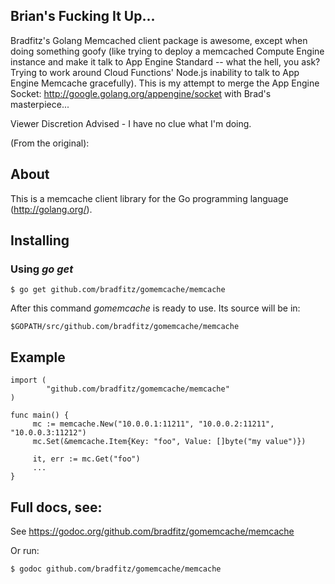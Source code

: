 ## Brian's Fucking It Up...

Bradfitz's Golang Memcached client package is awesome, except when doing something goofy (like trying to deploy a memcached Compute Engine instance and make it talk to App Engine Standard -- what the hell, you ask? Trying to work around Cloud Functions' Node.js inability to talk to App Engine Memcache gracefully). This is my attempt to merge the App Engine Socket: http://google.golang.org/appengine/socket with Brad's masterpiece...

Viewer Discretion Advised - I have no clue what I'm doing.


(From the original):
## About

This is a memcache client library for the Go programming language
(http://golang.org/).

## Installing

### Using *go get*

    $ go get github.com/bradfitz/gomemcache/memcache

After this command *gomemcache* is ready to use. Its source will be in:

    $GOPATH/src/github.com/bradfitz/gomemcache/memcache

## Example

    import (
            "github.com/bradfitz/gomemcache/memcache"
    )

    func main() {
         mc := memcache.New("10.0.0.1:11211", "10.0.0.2:11211", "10.0.0.3:11212")
         mc.Set(&memcache.Item{Key: "foo", Value: []byte("my value")})

         it, err := mc.Get("foo")
         ...
    }

## Full docs, see:

See https://godoc.org/github.com/bradfitz/gomemcache/memcache

Or run:

    $ godoc github.com/bradfitz/gomemcache/memcache

